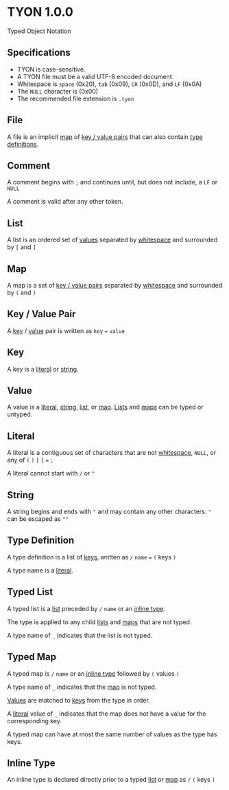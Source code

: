 # TYON 1.0.0

Typed Object Notation

## Specifications

* TYON is case-sensitive.
* A TYON file must be a valid UTF-8 encoded document.
* Whitespace is `space` (0x20), `tab` (0x09), `CR` (0x0D), and `LF` (0x0A)
* The `NULL` character is (0x00)
* The recommended file extension is `.tyon`

## File

A file is an implicit [map](#map) of [key / value pairs](#key--value-pair) that can also contain [type definitions](#type-definition).

## Comment

A comment begins with `;` and continues until, but does not include, a `LF` or `NULL`

A comment is valid after any other token.

## List

A list is an ordered set of [values](#value) separated by [whitespace](#specifications) and surrounded by `[` and `]`

## Map

A map is a set of [key / value pairs](#key--value-pair) separated by [whitespace](#specifications) and surrounded by `(` and `)`

## Key / Value Pair

A [key](#key) / [value](#value) pair is written as `key` `=` `value`

## Key

A key is a [literal](#literal) or [string](#string).

## Value

A value is a [literal](#literal), [string](#string), [list](#list), or [map](#map). [Lists](#list) and [maps](#map) can be typed or untyped.

## Literal

A literal is a contiguous set of characters that are not [whitespace](#specifications), `NULL`, or any of `(` `)` `[` `]` `=` `;`

A literal cannot start with `/` or `"`

## String

A string begins and ends with `"` and may contain any other characters. `"` can be escaped as `""`

## Type Definition

A type definition is a list of [keys](#key), written as `/` `name` `=` `(` keys `)`

A type name is a [literal](#literal).

## Typed List

A typed list is a [list](#list) preceded by `/` `name` or an [inline type](#inline-type).

The type is applied to any child [lists](#list) and [maps](#map) that are not typed.

A type name of `_` indicates that the list is not typed.

## Typed Map

A typed map is `/` `name` or an [inline type](#inline-type) followed by `(` values `)`

A type name of `_` indicates that the [map](#map) is not typed.

[Values](#value) are matched to [keys](#key) from the type in order.

A [literal](#literal) value of `_` indicates that the map does not have a value for the corresponding key.

A typed map can have at most the same number of values as the type has keys.

## Inline Type

An inline type is declared directly prior to a typed [list](#typed-list) or [map](#typed-map) as `/` `(` keys `)`
